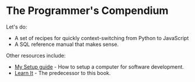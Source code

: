 # The Programmer's Compendium

Let's do:

* A set of recipes for quickly context-switching from Python to JavaScript
* A SQL reference manual that makes sense.

Other resources include:

* [My Setup guide](https://github.com/QasimK/my-setup "How to setup a computer for software development") - How to setup a computer for software development.
* [Learn It](https://github.com/QasimK/learn-it) - The predecessor to this book.



